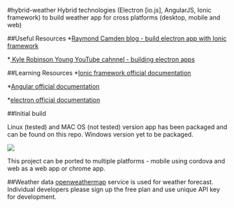 #hybrid-weather
Hybrid technologies (Electron [io.js], AngularJS, Ionic framework) to build weather app for cross platforms (desktop, mobile and web)

##Useful Resources
*[Raymond Camden blog - build electron app with Ionic framework](http://www.raymondcamden.com/2015/07/23/some-initial-thoughts-on-building-desktop-apps-with-ionic-and-electron)

*[ Kyle Robinson Young YouTube cahnnel - building electron apps](https://www.youtube.com/playlist?list=PL1QRvYV-LXn6ESBl7qm1teB1U1CK1B6gv)

##Learning Resources
*[Ionic framework official documentation](http://ionicframework.com/)

*[Angular official documentation](https://angularjs.org/)

*[electron official documentation](http://electron.atom.io/)

##Initial build

Linux (tested) and MAC OS (not tested) version app has been packaged and can be found on this repo. Windows version yet to be packaged.

![](https://github.com/NaveenKarippai/hybrid-weather/blob/master/weather1.png)

This project can be ported to multiple platforms - mobile using cordova and web as a web app or chrome app.

##Weather data
[openweathermap](http://openweathermap.org/) service is used for weather forecast. Individual developers please sign up the free plan and use unique API key for development.


